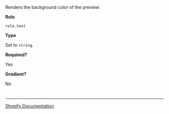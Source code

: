 Renders the background color of the preview.

**Role**

`role.text`


**Type**

Set to `string`.

**Required?**

Yes

**Gradient?**

No


#

---

[Shopify Documentation](https://shopify.dev/docs/themes/architecture/settings/input-settings#role)
